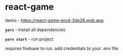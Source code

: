 # react-game

demo - https://react-game-prod-3de26.web.app

__`yarn`__ - install all dependencies

__`yarn start`__ - run project

requires firebase to run. add credentials to your .env file
